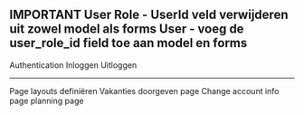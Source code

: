 IMPORTANT
    User Role - UserId veld verwijderen uit zowel model als forms
    User - voeg de user_role_id field toe aan model en forms
-----------------------------------------------------------------
Authentication
    Inloggen
    Uitloggen

-----------------------------------------------------------------

Page layouts definiëren
    Vakanties doorgeven page
    Change account info page
    planning page